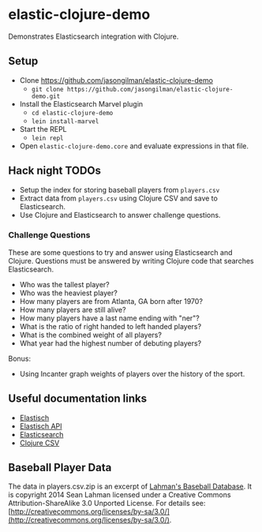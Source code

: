 # elastic-clojure-demo

Demonstrates Elasticsearch integration with Clojure.

## Setup

   - Clone https://github.com/jasongilman/elastic-clojure-demo
     - `git clone https://github.com/jasongilman/elastic-clojure-demo.git`
   - Install the Elasticsearch Marvel plugin
     - `cd elastic-clojure-demo`
     - `lein install-marvel`
   - Start the REPL
     - `lein repl`
   - Open `elastic-clojure-demo.core` and evaluate expressions in that file.


## Hack night TODOs

  * Setup the index for storing baseball players from `players.csv`
  * Extract data from `players.csv` using Clojure CSV and save to Elasticsearch.
  * Use Clojure and Elasticsearch to answer challenge questions.

### Challenge Questions

These are some questions to try and answer using Elasticsearch and Clojure. Questions must be answered by writing Clojure code that searches Elasticsearch.

  * Who was the tallest player?
  * Who was the heaviest player?
  * How many players are from Atlanta, GA born after 1970?
  * How many players are still alive?
  * How many players have a last name ending with "ner"?
  * What is the ratio of right handed to left handed players?
  * What is the combined weight of all players?
  * What year had the highest number of debuting players?

Bonus:

  * Using Incanter graph weights of players over the history of the sport.


## Useful documentation links

  * [Elastisch](http://clojureelasticsearch.info)
  * [Elastisch API](http://reference.clojureelasticsearch.info)
  * [Elasticsearch](http://www.elasticsearch.org/guide/en/elasticsearch/reference/current/index.html)
  * [Clojure CSV](https://github.com/clojure/data.csv)


## Baseball Player Data

The data in players.csv.zip is an excerpt of [Lahman's Baseball Database](http://seanlahman.com/baseball-archive/statistics). It is copyright 2014 Sean Lahman licensed under a Creative Commons Attribution-ShareAlike 3.0 Unported License.  For details see: [http://creativecommons.org/licenses/by-sa/3.0/](http://creativecommons.org/licenses/by-sa/3.0/).


